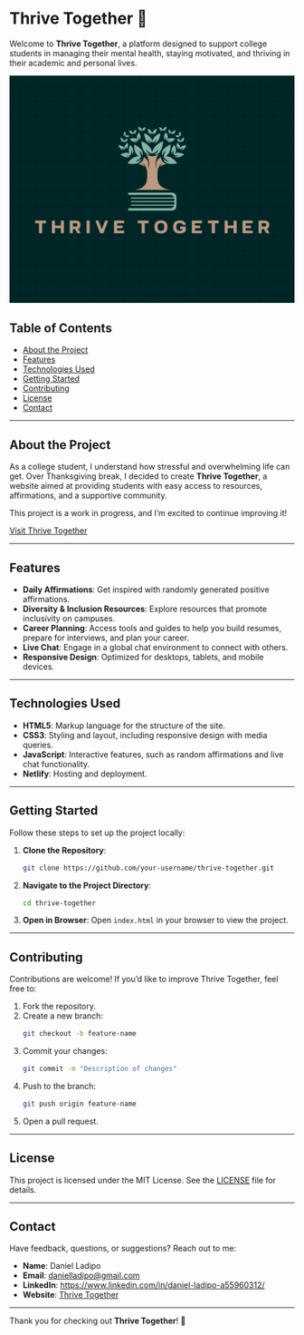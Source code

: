 # Thrive Together 🌱

Welcome to **Thrive Together**, a platform designed to support college students in managing their mental health, staying motivated, and thriving in their academic and personal lives.

![Thrive Together Logo](thrivelogo.png)

## Table of Contents
- [About the Project](#about-the-project)
- [Features](#features)
- [Technologies Used](#technologies-used)
- [Getting Started](#getting-started)
- [Contributing](#contributing)
- [License](#license)
- [Contact](#contact)

---

## About the Project
As a college student, I understand how stressful and overwhelming life can get. Over Thanksgiving break, I decided to create **Thrive Together**, a website aimed at providing students with easy access to resources, affirmations, and a supportive community. 

This project is a work in progress, and I’m excited to continue improving it!

[Visit Thrive Together](https://thrivetogethers.netlify.app/)

---

## Features
- **Daily Affirmations**: Get inspired with randomly generated positive affirmations.
- **Diversity & Inclusion Resources**: Explore resources that promote inclusivity on campuses.
- **Career Planning**: Access tools and guides to help you build resumes, prepare for interviews, and plan your career.
- **Live Chat**: Engage in a global chat environment to connect with others.
- **Responsive Design**: Optimized for desktops, tablets, and mobile devices.

---

## Technologies Used
- **HTML5**: Markup language for the structure of the site.
- **CSS3**: Styling and layout, including responsive design with media queries.
- **JavaScript**: Interactive features, such as random affirmations and live chat functionality.
- **Netlify**: Hosting and deployment.

---

## Getting Started
Follow these steps to set up the project locally:

1. **Clone the Repository**:
    ```bash
    git clone https://github.com/your-username/thrive-together.git
    ```
2. **Navigate to the Project Directory**:
    ```bash
    cd thrive-together
    ```
3. **Open in Browser**:
   Open `index.html` in your browser to view the project.

---

## Contributing
Contributions are welcome! If you’d like to improve Thrive Together, feel free to:
1. Fork the repository.
2. Create a new branch:
    ```bash
    git checkout -b feature-name
    ```
3. Commit your changes:
    ```bash
    git commit -m "Description of changes"
    ```
4. Push to the branch:
    ```bash
    git push origin feature-name
    ```
5. Open a pull request.

---

## License
This project is licensed under the MIT License. See the [LICENSE](LICENSE) file for details.

---

## Contact
Have feedback, questions, or suggestions? Reach out to me:

- **Name**: Daniel Ladipo
- **Email**: danielladipo@gmail.com
- **LinkedIn**: https://www.linkedin.com/in/daniel-ladipo-a55960312/
- **Website**: [Thrive Together](https://thrivetogethers.netlify.app/)

---

Thank you for checking out **Thrive Together**! 🌟
